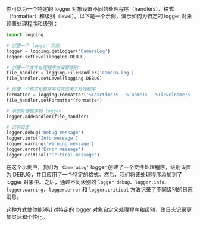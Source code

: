你可以为一个特定的 logger 对象设置不同的处理程序（handlers）、格式（formatter）和级别（level）。以下是一个示例，演示如何为特定的 logger 对象设置处理程序和级别：

```python
import logging

# 创建一个 logger 实例
logger = logging.getLogger('CameraLog')
logger.setLevel(logging.DEBUG)

# 创建一个文件处理程序并设置级别
file_handler = logging.FileHandler('Camera.log')
file_handler.setLevel(logging.DEBUG)

# 创建一个格式化程序并将其应用于处理程序
formatter = logging.Formatter('%(asctime)s - %(name)s - %(levelname)s - %(message)s')
file_handler.setFormatter(formatter)

# 添加处理程序到 logger
logger.addHandler(file_handler)

# 记录日志
logger.debug('Debug message')
logger.info('Info message')
logger.warning('Warning message')
logger.error('Error message')
logger.critical('Critical message')
```

在这个示例中，我们为 `'CameraLog'` logger 创建了一个文件处理程序，级别设置为 DEBUG，并且应用了一个特定的格式。然后，我们将该处理程序添加到了 logger 对象中。之后，通过不同级别的 `logger.debug`、`logger.info`、`logger.warning`、`logger.error` 和 `logger.critical` 方法记录了不同级别的日志消息。

这种方式使你能够针对特定的 logger 对象自定义处理程序和级别，使日志记录更加灵活和个性化。